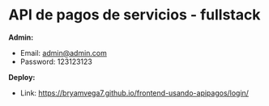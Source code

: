 <h1>API de pagos de servicios - fullstack</h1>

**Admin:**
- Email: admin@admin.com
- Password: 123123123

**Deploy:**
- Link: https://bryamvega7.github.io/frontend-usando-apipagos/login/
